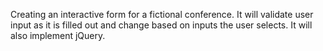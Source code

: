Creating an interactive form for a fictional conference. It will validate user input as it is filled out and change based on inputs the user selects. It will also implement jQuery.
